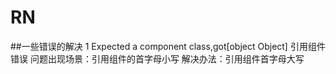 # RN
##一些错误的解决
1 Expected a component class,got[object Object] 引用组件错误
问题出现场景：引用组件的首字母小写
解决办法：引用组件首字母大写
